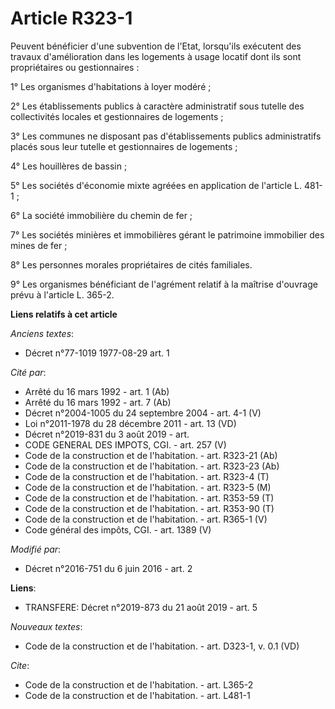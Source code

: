 # Article R323-1

Peuvent bénéficier d'une subvention de l'Etat, lorsqu'ils exécutent des travaux d'amélioration dans les logements à usage
locatif dont ils sont propriétaires ou gestionnaires : 

1° Les organismes d'habitations à loyer modéré ; 

2° Les établissements publics à caractère administratif sous tutelle des collectivités locales et gestionnaires de
logements ; 

3° Les communes ne disposant pas d'établissements publics administratifs placés sous leur tutelle et gestionnaires de
logements ; 

4° Les houillères de bassin ; 

5° Les sociétés d'économie mixte agréées en application de l'article L. 481-1 ; 

6° La société immobilière du chemin de fer ; 

7° Les sociétés minières et immobilières gérant le patrimoine immobilier des mines de fer ; 

8° Les personnes morales propriétaires de cités familiales. 

9° Les organismes bénéficiant de l'agrément relatif à la maîtrise d'ouvrage prévu à l'article L. 365-2.

**Liens relatifs à cet article**

_Anciens textes_:

  - Décret n°77-1019 1977-08-29 art. 1

_Cité par_:

  - Arrêté du 16 mars 1992 - art. 1 (Ab)
  - Arrêté du 16 mars 1992 - art. 7 (Ab)
  - Décret n°2004-1005 du 24 septembre 2004 - art. 4-1 (V)
  - Loi n°2011-1978 du 28 décembre 2011 - art. 13 (VD)
  - Décret n°2019-831 du 3 août 2019 - art.
  - CODE GENERAL DES IMPOTS, CGI. - art. 257 (V)
  - Code de la construction et de l'habitation. - art. R323-21 (Ab)
  - Code de la construction et de l'habitation. - art. R323-23 (Ab)
  - Code de la construction et de l'habitation. - art. R323-4 (T)
  - Code de la construction et de l'habitation. - art. R323-5 (M)
  - Code de la construction et de l'habitation. - art. R353-59 (T)
  - Code de la construction et de l'habitation. - art. R353-90 (T)
  - Code de la construction et de l'habitation. - art. R365-1 (V)
  - Code général des impôts, CGI. - art. 1389 (V)

_Modifié par_:

  - Décret n°2016-751 du 6 juin 2016 - art. 2

**Liens**:

  - TRANSFERE: Décret n°2019-873 du 21 août 2019 - art. 5

_Nouveaux textes_:

  - Code de la construction et de l'habitation. - art. D323-1, v. 0.1 (VD)

_Cite_:

  - Code de la construction et de l'habitation. - art. L365-2
  - Code de la construction et de l'habitation. - art. L481-1
